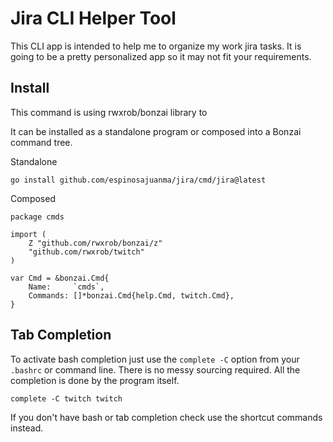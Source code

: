 # Jira CLI Helper Tool

This CLI app is intended to help me to organize my work jira tasks. It
is going to be a pretty personalized app so it may not fit your
requirements.

## Install

This command is using rwxrob/bonzai library to 

It can be installed as a standalone program or composed into a Bonzai
command tree.

Standalone

```
go install github.com/espinosajuanma/jira/cmd/jira@latest
```

Composed

```
package cmds

import (
	Z "github.com/rwxrob/bonzai/z"
	"github.com/rwxrob/twitch"
)

var Cmd = &bonzai.Cmd{
	Name:     `cmds`,
	Commands: []*bonzai.Cmd{help.Cmd, twitch.Cmd},
}
```

## Tab Completion

To activate bash completion just use the `complete -C` option from your
`.bashrc` or command line. There is no messy sourcing required. All the
completion is done by the program itself.

```
complete -C twitch twitch
```

If you don't have bash or tab completion check use the shortcut commands
instead.
